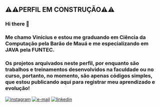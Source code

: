 ##  ⚠️⚠️PERFIL EM CONSTRUÇÃO⚠️⚠️

### Hi there 👋
### Me chamo Vinícius e estou me graduando em Ciência da Computação pela Barão de Mauá e me especializando em JAVA pela FUNTEC.
### Os projetos arquivados neste perfil, por enquanto são trabalhos e treinamentos desenvolvidos na faculdade ou no curso, portanto, no momento, são apenas códigos simples, que estou publicando aqui para registrar meu aprendizado e evolução! 

<div>
<a href="https://instagram.com/donderivini" target="_blank"><img src="https://img.shields.io/badge/-Instagram-%23E4405F?style=for-the-badge&logo=instagram&logoColor=white" alt="instagram"></a>
<a href = "mailto:donderivini@gmail.com"><img src="https://img.shields.io/badge/Gmail-D14836?style=for-the-badge&logo=gmail&logoColor=white" alt="e-mail"></a>
<a href="https://www.linkedin.com/in/vinicius-pereira-donderi-245557220/" target="_blank"><img src="https://img.shields.io/badge/-LinkedIn-%230077B5?style=for-the-badge&logo=linkedin&logoColor=white" alt="linkedin"></a>   
</div>

